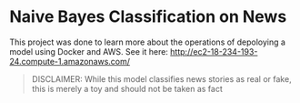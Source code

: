 # Naive Bayes Classification on News
This project was done to learn more about the operations of depoloying a model using Docker and AWS. 
See it here: http://ec2-18-234-193-24.compute-1.amazonaws.com/
> DISCLAIMER: While this model classifies news stories as real or fake, this is merely a toy and should not be taken as fact
